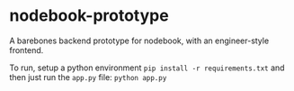 # nodebook-prototype
A barebones backend prototype for nodebook, with an engineer-style frontend.

To run, setup a python environment `pip install -r requirements.txt` and then just run the `app.py` file: `python app.py`
